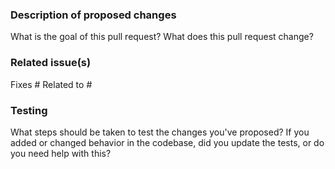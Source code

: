 ### Description of proposed changes
What is the goal of this pull request? What does this pull request change?

### Related issue(s)
<!-- Start typing the name of a related issue and GitHub will auto-suggest the issue number for you.  -->
Fixes #
Related to #

### Testing
What steps should be taken to test the changes you've proposed?
If you added or changed behavior in the codebase, did you update the tests, or do you need help with this?

<!-- 🙌 Thank you for contributing to Nextstrain! ✨ -->
